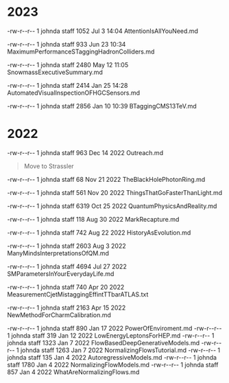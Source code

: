 
# 2023
-rw-r--r--  1 johnda  staff  1052 Jul  3 14:04 AttentionIsAllYouNeed.md

-rw-r--r--  1 johnda  staff   933 Jun 23 10:34 MaximumPerformanceSTaggingHadronColliders.md

-rw-r--r--  1 johnda  staff  2480 May 12 11:05 SnowmassExecutiveSummary.md

-rw-r--r--  1 johnda  staff  2414 Jan 25 14:28 AutomatedVisualInspectionOFHGCSensors.md

-rw-r--r--  1 johnda  staff  2856 Jan 10 10:39 BTaggingCMS13TeV.md


# 2022

-rw-r--r--  1 johnda  staff   963 Dec 14  2022 Outreach.md
> Move to Strassler

-rw-r--r--  1 johnda  staff    68 Nov 21  2022 TheBlackHolePhotonRing.md

-rw-r--r--  1 johnda  staff   561 Nov 20  2022 ThingsThatGoFasterThanLight.md



-rw-r--r--  1 johnda  staff  6319 Oct 25  2022 QuantumPhysicsAndReality.md

-rw-r--r--  1 johnda  staff   118 Aug 30  2022 MarkRecapture.md

-rw-r--r--  1 johnda  staff   742 Aug 22  2022 HistoryAsEvolution.md

-rw-r--r--  1 johnda  staff  2603 Aug  3  2022 ManyMindsInterpretationsOfQM.md

-rw-r--r--  1 johnda  staff  4694 Jul 27  2022 SMParametersInYourEverydayLife.md

-rw-r--r--  1 johnda  staff   740 Apr 20  2022 MeasurementCjetMistaggingEffintTTbarATLAS.txt

-rw-r--r--  1 johnda  staff  2163 Apr 15  2022 NewMethodForCharmCalibration.md




-rw-r--r--  1 johnda  staff   890 Jan 17  2022 PowerOfEnviroment.md
-rw-r--r--  1 johnda  staff   319 Jan 12  2022 LowEnergyLeptonsForHEP.md
-rw-r--r--  1 johnda  staff  1323 Jan  7  2022 FlowBasedDeepGenerativeModels.md
-rw-r--r--  1 johnda  staff  1263 Jan  7  2022 NormalizingFlowsTutorial.md
-rw-r--r--  1 johnda  staff   135 Jan  4  2022 AutoregressiveModels.md
-rw-r--r--  1 johnda  staff  1780 Jan  4  2022 NormalizingFlowModels.md
-rw-r--r--  1 johnda  staff   857 Jan  4  2022 WhatAreNormalizingFlows.md






